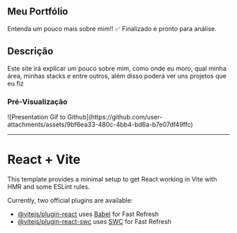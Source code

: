 ## Meu Portfólio

Entenda um pouco mais sobre mim!!
✅ Finalizado e pronto para análise.

## Descrição          


Este site irá explicar um pouco sobre mim, como onde eu moro, qual minha área, minhas stacks e entre outros, além disso poderá ver uns projetos que eu fiz

### Pré-Visualização
<div width="80px">
  ![Presentation Gif to Github](https://github.com/user-attachments/assets/9bf6ea33-480c-4bb4-bd6a-b7e07df49ffc)
</div>


------------------------

# React + Vite

This template provides a minimal setup to get React working in Vite with HMR and some ESLint rules.

Currently, two official plugins are available:

- [@vitejs/plugin-react](https://github.com/vitejs/vite-plugin-react/blob/main/packages/plugin-react/README.md) uses [Babel](https://babeljs.io/) for Fast Refresh
- [@vitejs/plugin-react-swc](https://github.com/vitejs/vite-plugin-react-swc) uses [SWC](https://swc.rs/) for Fast Refresh
